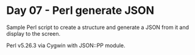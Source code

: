 # Day 07 - Perl generate JSON

Sample Perl script to create a structure and generate a JSON from it
and display to the screen.

Perl v5.26.3 via Cygwin with JSON::PP module.
